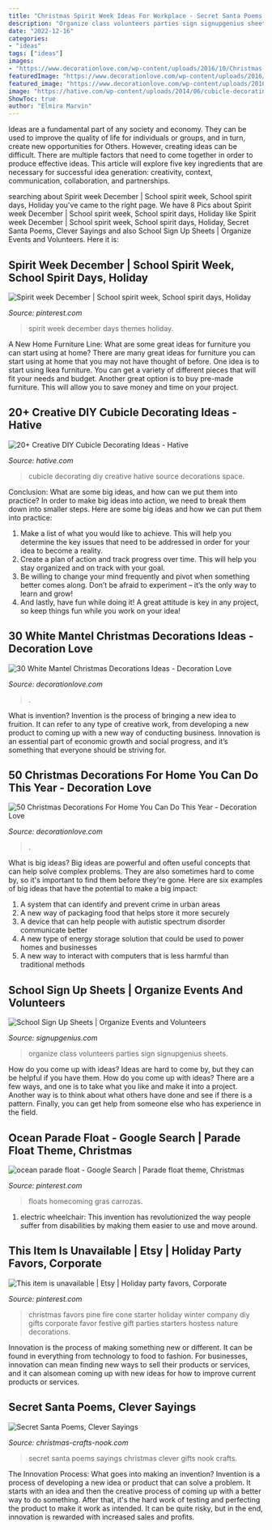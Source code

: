 ```yaml
---
title: "Christmas Spirit Week Ideas For Workplace - Secret Santa Poems Sayings Christmas Clever Gifts Nook Crafts"
description: "Organize class volunteers parties sign signupgenius sheets"
date: "2022-12-16"
categories:
- "ideas"
tags: ["ideas"]
images:
- "https://www.decorationlove.com/wp-content/uploads/2016/10/Christmas-Mantel-Decorating-1.jpg"
featuredImage: "https://www.decorationlove.com/wp-content/uploads/2016/08/Elegant-Christmas-Tree-Decoration.jpg"
featured_image: "https://www.decorationlove.com/wp-content/uploads/2016/08/Elegant-Christmas-Tree-Decoration.jpg"
image: "https://hative.com/wp-content/uploads/2014/06/cubicle-decorating-ideas/4-cubicle-decorating-ideas.jpg"
ShowToc: true
author: "Elmira Marvin"
---
```



Ideas are a fundamental part of any society and economy. They can be used to improve the quality of life for individuals or groups, and in turn, create new opportunities for Others. However, creating ideas can be difficult. There are multiple factors that need to come together in order to produce effective ideas. This article will explore five key ingredients that are necessary for successful idea generation: creativity, context, communication, collaboration, and partnerships.

	

		
searching about Spirit week December | School spirit week, School spirit days, Holiday you've came to the right page. We have 8 Pics about Spirit week December | School spirit week, School spirit days, Holiday like Spirit week December | School spirit week, School spirit days, Holiday, Secret Santa Poems, Clever Sayings and also School Sign Up Sheets | Organize Events and Volunteers. Here it is:
		
    
## Spirit Week December | School Spirit Week, School Spirit Days, Holiday

<img loading=lazy src="https://i.pinimg.com/736x/24/ec/e8/24ece8c6e6c1338b6ef4ac806157af5b.jpg" onerror="this.onerror=null;this.src='https://tse2.mm.bing.net/th?id=OIP.girMMAkpTipa9MVQpgZWPAHaJJ&amp;pid=15.1';" alt="Spirit week December | School spirit week, School spirit days, Holiday">

_Source: pinterest.com_

>spirit week december days themes holiday. 

	

A New Home Furniture Line: What are some great ideas for furniture you can start using at home?
There are many great ideas for furniture you can start using at home that you may not have thought of before. One idea is to start using Ikea furniture. You can get a variety of different pieces that will fit your needs and budget. Another great option is to buy pre-made furniture. This will allow you to save money and time on your project.

    
## 20+ Creative DIY Cubicle Decorating Ideas - Hative

<img loading=lazy src="https://hative.com/wp-content/uploads/2014/06/cubicle-decorating-ideas/4-cubicle-decorating-ideas.jpg" onerror="this.onerror=null;this.src='https://tse3.mm.bing.net/th?id=OIP.VHOx8lixeW7JpfU3SP7vlgHaJ4&amp;pid=15.1';" alt="20+ Creative DIY Cubicle Decorating Ideas - Hative">

_Source: hative.com_

>cubicle decorating diy creative hative source decorations space. 

	

Conclusion: What are some big ideas, and how can we put them into practice?
In order to make big ideas into action, we need to break them down into smaller steps. Here are some big ideas and how we can put them into practice:
1. Make a list of what you would like to achieve. This will help you determine the key issues that need to be addressed in order for your idea to become a reality.
2. Create a plan of action and track progress over time. This will help you stay organized and on track with your goal.
3. Be willing to change your mind frequently and pivot when something better comes along. Don’t be afraid to experiment – it’s the only way to learn and grow!
4. And lastly, have fun while doing it! A great attitude is key in any project, so keep things fun while you work on your idea!

    
## 30 White Mantel Christmas Decorations Ideas - Decoration Love

<img loading=lazy src="https://www.decorationlove.com/wp-content/uploads/2016/10/Christmas-Mantel-Decorating-1.jpg" onerror="this.onerror=null;this.src='https://tse1.mm.bing.net/th?id=OIP.p2QAaoKXp6ISusPC7ErbCwHaJ4&amp;pid=15.1';" alt="30 White Mantel Christmas Decorations Ideas - Decoration Love">

_Source: decorationlove.com_

>. 

	

What is invention?
Invention is the process of bringing a new idea to fruition. It can refer to any type of creative work, from developing a new product to coming up with a new way of conducting business. Innovation is an essential part of economic growth and social progress, and it’s something that everyone should be striving for.

    
## 50 Christmas Decorations For Home You Can Do This Year - Decoration Love

<img loading=lazy src="https://www.decorationlove.com/wp-content/uploads/2016/08/Elegant-Christmas-Tree-Decoration.jpg" onerror="this.onerror=null;this.src='https://tse4.mm.bing.net/th?id=OIP.wi6e3xdeOnBZwp6luU78EAHaLI&amp;pid=15.1';" alt="50 Christmas Decorations For Home You Can Do This Year - Decoration Love">

_Source: decorationlove.com_

>. 

	

What is big ideas?
Big ideas are powerful and often useful concepts that can help solve complex problems. They are also sometimes hard to come by, so it's important to find them before they're gone. Here are six examples of big ideas that have the potential to make a big impact:
1. A system that can identify and prevent crime in urban areas 
2. A new way of packaging food that helps store it more securely 
3. A device that can help people with autistic spectrum disorder communicate better 
4. A new type of energy storage solution that could be used to power homes and businesses 
5. A new way to interact with computers that is less harmful than traditional methods 

    
## School Sign Up Sheets | Organize Events And Volunteers

<img loading=lazy src="http://www.signupgenius.com/images/new-landing/schools/winter-holiday-party.jpg" onerror="this.onerror=null;this.src='https://tse2.mm.bing.net/th?id=OIP.MrqsudR7Q_p9rSU0cOYS5wHaJ2&amp;pid=15.1';" alt="School Sign Up Sheets | Organize Events and Volunteers">

_Source: signupgenius.com_

>organize class volunteers parties sign signupgenius sheets. 

	

How do you come up with ideas?
Ideas are hard to come by, but they can be helpful if you have them. How do you come up with ideas? There are a few ways, and one is to take what you like and make it into a project. Another way is to think about what others have done and see if there is a pattern. Finally, you can get help from someone else who has experience in the field.

    
## Ocean Parade Float - Google Search | Parade Float Theme, Christmas

<img loading=lazy src="https://i.pinimg.com/736x/bd/16/67/bd166772f969c1bf7a03ccc1e283c7df.jpg" onerror="this.onerror=null;this.src='https://tse2.mm.bing.net/th?id=OIP.5JdRAb7HKIVCetHKrSb2-wHaEK&amp;pid=15.1';" alt="ocean parade float - Google Search | Parade float theme, Christmas">

_Source: pinterest.com_

>floats homecoming gras carrozas. 

	

1) electric wheelchair: This invention has revolutionized the way people suffer from disabilities by making them easier to use and move around.

    
## This Item Is Unavailable | Etsy | Holiday Party Favors, Corporate

<img loading=lazy src="https://i.pinimg.com/736x/1b/86/7d/1b867d86800c8cd9a30760e6f0790574--christmas-party-favors-christmas-parties.jpg" onerror="this.onerror=null;this.src='https://tse3.mm.bing.net/th?id=OIP.A2w3TvR7WLnBzhi613HaSgHaG6&amp;pid=15.1';" alt="This item is unavailable | Etsy | Holiday party favors, Corporate">

_Source: pinterest.com_

>christmas favors pine fire cone starter holiday winter company diy gifts corporate favor festive gift parties starters hostess nature decorations. 

	

Innovation is the process of making something new or different. It can be found in everything from technology to food to fashion. For businesses, innovation can mean finding new ways to sell their products or services, and it can alsomean coming up with new ideas for how to improve current products or services.

    
## Secret Santa Poems, Clever Sayings

<img loading=lazy src="https://www.christmas-crafts-nook.com/images/xsecretsantapoem16.jpg.pagespeed.ic.LBKK8fUkOj.jpg" onerror="this.onerror=null;this.src='https://tse3.mm.bing.net/th?id=OIP.8Fj_RQLBJ3Ei17aP7ss98AHaCa&amp;pid=15.1';" alt="Secret Santa Poems, Clever Sayings">

_Source: christmas-crafts-nook.com_

>secret santa poems sayings christmas clever gifts nook crafts. 

	

The Innovation Process: What goes into making an invention?
Invention is a process of developing a new idea or product that can solve a problem. It starts with an idea and then the creative process of coming up with a better way to do something. After that, it's the hard work of testing and perfecting the product to make it work as intended. It can be quite risky, but in the end, innovation is rewarded with increased sales and profits.

